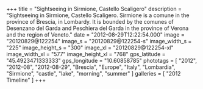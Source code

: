 +++
title = "Sightseeing in Sirmione, Castello Scaligero"
description = "Sightseeing in Sirmione, Castello Scaligero. Sirmione is a comune in the province of Brescia, in Lombardy. It is bounded by the comunes of Desenzano del Garda and Peschiera del Garda in the province of Verona and the region of Veneto."
date = "2012-08-29T12:22:54.000"
image = "20120829@122254"
image_s = "20120829@122254-s"
image_width_s = "225"
image_height_s = "300"
image_xl = "20120829@122254-xl"
image_width_xl = "577"
image_height_xl = "768"
gps_latitude = "45.4923471333333"
gps_longitude = "10.60858785"
phototags = [ "2012", "2012-08", "2012-08-29", "Brescia", "Europe", "Italy", "Lombardia", "Sirmione", "castle", "lake", "morning", "summer" ]
galleries = [ "2012 Timeline" ]
+++
